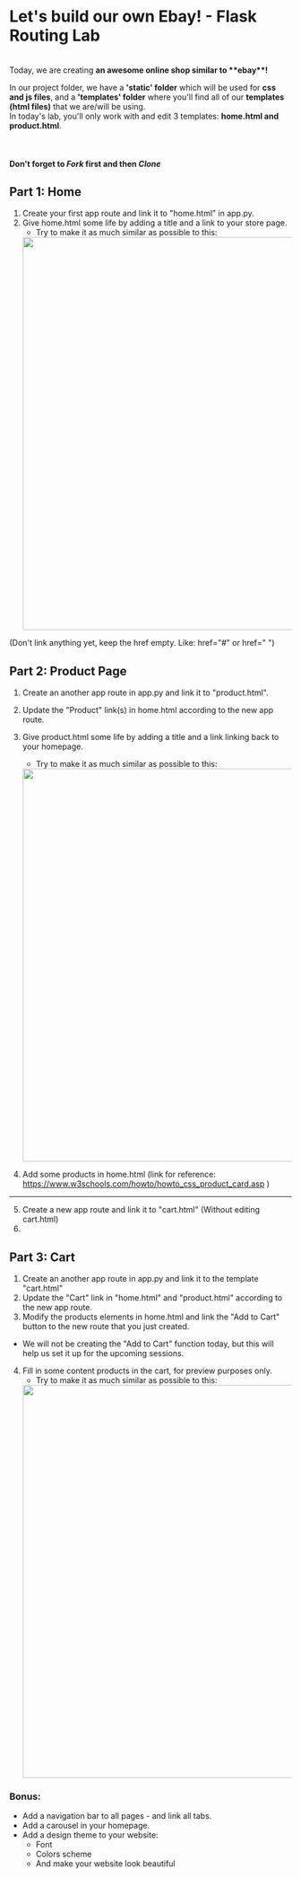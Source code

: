 # Let's build our own Ebay! - Flask Routing Lab
<br/>
Today, we are creating <b>an awesome online shop similar to **ebay**!</b>
<br/>

In our project folder, we have a <b>'static' folder</b> which will be used for <b>css and js files</b>, and a <b>'templates' folder</b> where you'll find all of our <b>templates (html files)</b> that we are/will be using.
<br/>
In today's lab, you'll only work with and edit 3 templates: <b>home.html and product.html</b>.

<br/>
 


#### Don't forget to *Fork* first and then *Clone* 

## Part 1: Home
1. Create your first app route and link it to "home.html" in app.py. 
2. Give home.html some life by adding a title and a link to your store page.
    - Try to make it as much similar as possible to this:
    <img src="https://github.com/meet-projects/Y2-Summer-Labs/blob/master/2.1%20Day%202%2C%20Morning%2C%20Flask%20Routing/ebayHomepage.png" width="700">
(Don't link anything yet, keep the href empty. Like: href="#" or href=" ")

## Part 2: Product Page
1. Create an another app route in app.py and link it to "product.html".
2. Update the "Product" link(s) in home.html according to the new app route.
3. Give product.html some life by adding a title and a link linking back to your homepage.
    - Try to make it as much similar as possible to this:
    <img src="https://github.com/meet-projects/Y2-Summer-Labs/blob/master/2.1%20Day%202%2C%20Morning%2C%20Flask%20Routing/ebayProduct.png" width="700">

4. Add some products in home.html (link for reference: https://www.w3schools.com/howto/howto_css_product_card.asp )
----
5. Create a new app route and link it to "cart.html" (Without editing cart.html)
6. 

## Part 3: Cart
1. Create an another app route in app.py and link it to the template "cart.html"
2. Update the "Cart" link in "home.html" and "product.html" according to the new app route.
3. Modify the products elements in home.html and link the "Add to Cart" button to the new route that you just created.
* We will not be creating the "Add to Cart" function today, but this will help us set it up for the upcoming sessions.
4. Fill in some content products in the cart, for preview purposes only.
    - Try to make it as much similar as possible to this:
    <img src="" width="700">

### Bonus:
- Add a navigation bar to all pages - and link all tabs.
- Add a carousel in your homepage.
- Add a design theme to your website:
	- Font
	- Colors scheme
	- And make your website look beautiful
